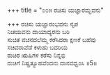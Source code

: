 +++
title = "೦೦೫ ರಚಿಸು ಯಜ್ಞಾರಮ್ಭವನು"

+++
ರಚಿಸು ಯಜ್ಞಾರಂಭವನು ನೃಪ  
ನಿಚಯವನು ದಾಯಾದ್ಯರನು ಬರಿ  
ಸುಚಿತ ವಚನದಲೆಮ್ಮ ಕರೆಸಿದರಾ ಕ್ಷಣಕೆ ಬಹೆವು  
ಸಚಿವರಾವೆಡೆ ಕಳುಹು ಬದರಿಯ  
ರುಚಿರ ಋಷಿಗಳ ಕರೆಸು ನಿನ್ನಭಿ  
ರುಚಿಗೆ ನಿಷ್ಪ್ರತ್ಯೂಹವೆಂದನು ದಾನವಧ್ವಂಸಿ     ॥5॥